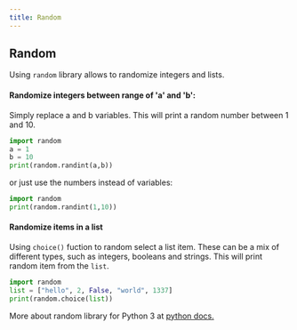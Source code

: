 ```yaml
---
title: Random
---
```

## Random

Using ``random`` library allows to randomize integers and lists.


#### Randomize integers between range of 'a' and 'b':

Simply replace a and b variables. This will print a random number between 1 and 10.
```python
import random
a = 1
b = 10
print(random.randint(a,b))
 ```
or just use the numbers instead of variables:
```python
import random
print(random.randint(1,10))
 ```

#### Randomize items in a list

Using ``choice()`` fuction to random select a list item. These can be a mix of different types, such as integers, booleans and strings. This will print random item from the ``list``.
```python
import random
list = ["hello", 2, False, "world", 1337]
print(random.choice(list))
```
More about random library for Python 3 at <a href='https://docs.python.org/3/library/random.html'>python docs.</a>
